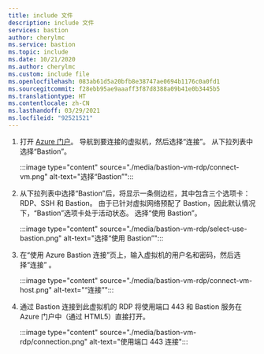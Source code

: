 ```yaml
---
title: include 文件
description: include 文件
services: bastion
author: cherylmc
ms.service: bastion
ms.topic: include
ms.date: 10/21/2020
ms.author: cherylmc
ms.custom: include file
ms.openlocfilehash: 083ab61d5a20bfb8e38747ae0694b1176c0a0fd1
ms.sourcegitcommit: f28ebb95ae9aaaff3f87d8388a09b41e0b3445b5
ms.translationtype: HT
ms.contentlocale: zh-CN
ms.lasthandoff: 03/29/2021
ms.locfileid: "92521521"
---
```

1. 打开 [Azure 门户](https://portal.azure.com)。 导航到要连接的虚拟机，然后选择“连接”。 从下拉列表中选择“Bastion”。

   :::image type="content" source="./media/bastion-vm-rdp/connect-vm.png" alt-text="选择“Bastion”":::

1. 从下拉列表中选择“Bastion”后，将显示一条侧边栏，其中包含三个选项卡：RDP、SSH 和 Bastion。 由于已针对虚拟网络预配了 Bastion，因此默认情况下，“Bastion”选项卡处于活动状态。 选择“使用 Bastion”。

   :::image type="content" source="./media/bastion-vm-rdp/select-use-bastion.png" alt-text="选择“使用 Bastion”":::

1. 在“使用 Azure Bastion 连接”页上，输入虚拟机的用户名和密码，然后选择“连接” 。

   :::image type="content" source="./media/bastion-vm-rdp/connect-vm-host.png" alt-text="“连接”":::

1. 通过 Bastion 连接到此虚拟机的 RDP 将使用端口 443 和 Bastion 服务在 Azure 门户中（通过 HTML5）直接打开。

   :::image type="content" source="./media/bastion-vm-rdp/connection.png" alt-text="使用端口 443 连接":::
